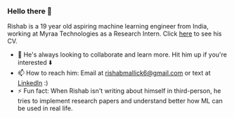 ### Hello there 👋

Rishab is a 19 year old aspiring machine learning engineer from India, working at Myraa Technologies as a Research Intern. Click [here](https://github.com/rishabmallick/rishabmallick/blob/master/Rishab_Mallick_resume.pdf) to see his CV.
- 👯 He's always looking to collaborate and learn more. Hit him up if you're interested :arrow_down:
- 📫 How to reach him: Email at rishabmallick6@gmail.com or text at [LinkedIn](https://www.linkedin.com/in/rishabmallick/) :)
- ⚡ Fun fact: When Rishab isn't writing about himself in third-person, he tries to implement research papers and understand better how ML can be used in real life.
